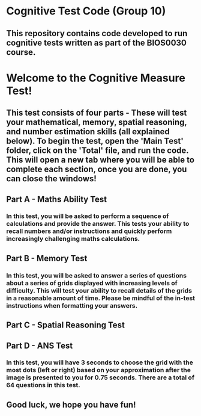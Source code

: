 # Cognitive Test Code (Group 10)
## This repository contains code developed to run cognitive tests written as part of the BIOS0030 course.

# Welcome to the Cognitive Measure Test! 

## This test consists of four parts - These will test your mathematical, memory, spatial reasoning, and number estimation skills (all explained below). To begin the test, open the 'Main Test' folder, click on the 'Total' file, and run the code. This will open a new tab where you will be able to complete each section, once you are done, you can close the windows!

## Part A - Maths Ability Test
### In this test, you will be asked to perform a sequence of calculations and provide the answer. This tests your ability to recall numbers and/or instructions and quickly perform increasingly challenging maths calculations.

## Part B - Memory Test
### In this test, you will be asked to answer a series of questions about a series of grids displayed with increasing levels of difficulty. This will test your ability to recall details of the grids in a reasonable amount of time. Please be mindful of the in-test instructions when formatting your answers. 

## Part C - Spatial Reasoning Test

## Part D - ANS Test
### In this test, you will have 3 seconds to choose the grid with the most dots (left or right) based on your approximation after the image is presented to you for 0.75 seconds. There are a total of 64 questions in this test.

## Good luck, we hope you have fun!
